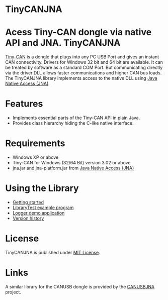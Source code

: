 # TinyCANJNA
Acess Tiny-CAN dongle via native API and JNA. 
TinyCANJNA
=========

[Tiny-CAN](http://www.mhs-elektronik.de/) is a dongle that plugs into any PC USB Port and gives an instant CAN connectivity. Drivers for Windows 32 bit and 64 bit are available. It can be treated by software as a standard COM Port. But communicating directly via the driver DLL allows faster communications and higher CAN bus loads. The TinyCANJNA library implements access to the native DLL using [Java Native Access (JNA)](https://github.com/twall/jna).

Features
========

* Implements essential parts of the Tiny-CAN API in plain Java.
* Provides class hierarchy hiding the C-like native interface.

Requirements
============

* Windows XP or above
* Tiny-CAN for Windows (32/64 Bit) version 3.02 or above
* jna.jar and jna-platform.jar from [Java Native Access (JNA)](https://github.com/twall/jna)

Using the Library
=================

* [Getting started](https://github.com/HardwareSpielerei/TinyCANJNA/wiki/Getting-Started)
* [LibraryTest example program](https://github.com/HardwareSpielerei/TinyCANJNA/wiki/LibraryTest-example-program)
* [Logger demo application](https://github.com/HardwareSpielerei/TinyCANJNA/wiki/Logger-demo-application)
* [Version history](https://github.com/HardwareSpielerei/TinyCANJNA/wiki/Version-history)

License
=======

TinyCANJNA is published under [MIT License](http://choosealicense.com/licenses/mit/).

Links
=======

A similar library for the CANUSB dongle is provided by the [CANUSBJNA](http://github.com/HardwareSpielerei/CANUSBJNA) project.
